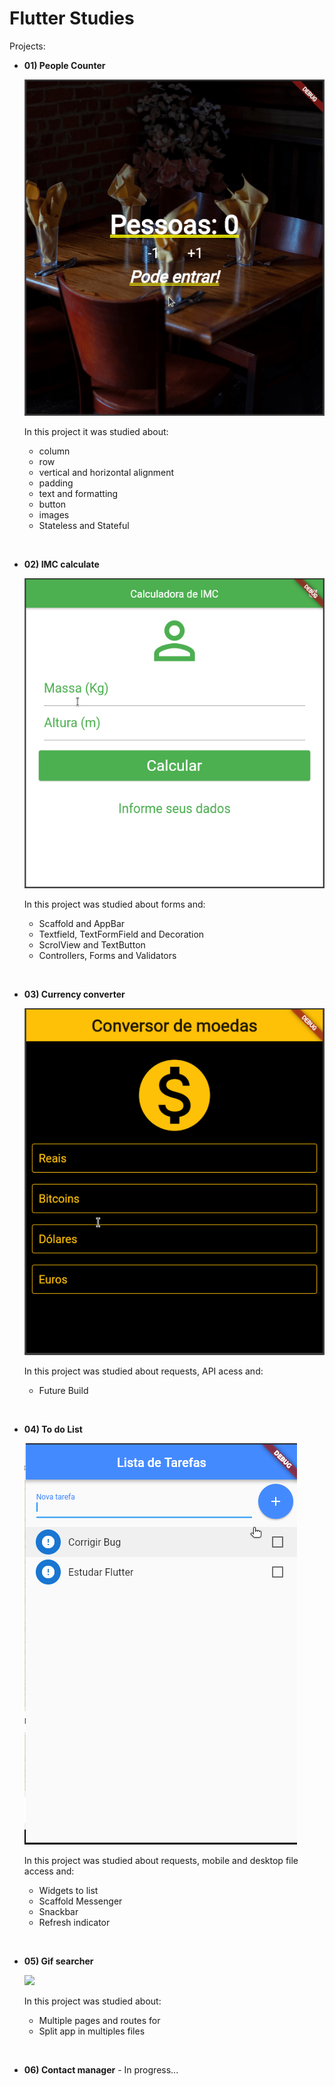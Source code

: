 # Flutter Studies

Projects:
 - **01) People Counter**
 
    ![](flutter_application_01/Project01.gif)

    In this project it was studied about:
    * column
    * row
    * vertical and horizontal alignment
    * padding
    * text and formatting
    * button
    * images
    * Stateless and Stateful 


&nbsp;
 - **02) IMC calculate**

    ![](flutter_application_02/Project02.gif)

    In this project was studied about forms and:
    * Scaffold and AppBar
    * Textfield, TextFormField and Decoration
    * ScrolView and TextButton
    * Controllers, Forms and Validators

&nbsp;
 - **03) Currency converter**

    ![](flutter_application_03/Project03.gif)

   In this project was studied about requests, API acess and:
   * Future Build

&nbsp;
 - **04) To do List**

    ![](flutter_application_04/Project04.gif)

   In this project was studied about requests, mobile and desktop file access and:
   * Widgets to list
   * Scaffold Messenger
   * Snackbar
   * Refresh indicator

&nbsp;
 - **05) Gif searcher**

    ![](flutter_application_05/Project05.gif)

   In this project was studied about:
   * Multiple pages and routes for
   * Split app in multiples files

&nbsp;
 - **06) Contact manager** - In progress...
    